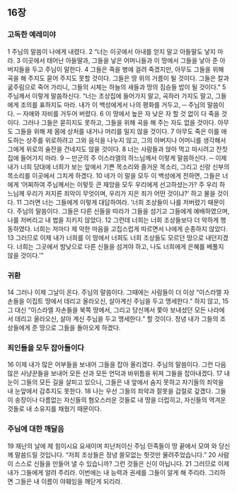 ## 16장
### 고독한 예레미야
1 주님의 말씀이 나에게 내렸다.
2 “너는 이곳에서 아내를 얻지 말고 아들딸도 낳지 마라.
3 이곳에서 태어난 아들딸과, 그들을 낳은 어머니들과 이 땅에서 그들을 낳아 준 아버지들을 두고 주님이 말한다.
4 그들은 죽을 병에 걸려 죽겠지만, 아무도 그들을 위해 곡을 해 주지도 묻어 주지도 못할 것이다. 그들은 땅 위의 거름이 될 것이다. 그들은 칼과 굶주림으로 죽어 가리니, 그들의 시체는 하늘의 새들과 땅의 짐승들 밥이 될 것이다.”
5 주님께서 이렇게 말씀하신다. “너는 초상집에 들어가지 말고, 곡하러 가지도 말고, 그들에게 조의를 표하지도 마라. 내가 이 백성에게서 나의 평화를 거두고, ─ 주님의 말씀이다. ─ 자애와 자비를 거두어 버렸다.
6 이 땅에서 높은 자 낮은 자 할 것 없이 다 죽을 것이다. 그러나 그들은 묻히지도 못하고, 그들을 위해 곡을 해 주는 자도 없을 것이다. 아무도 그들을 위해 제 몸에 상처를 내거나 머리를 밀지 않을 것이다.
7 아무도 죽은 이를 애도하는 상주를 위로하려고 그와 음식을 나누지 않고, 그의 아버지나 어머니를 생각해서 그에게 위로의 술잔을 건네지도 않을 것이다.
8 너는 사람들과 앉아 먹고 마시려고 잔칫집에 들어가지 마라.
9 ─ 만군의 주 이스라엘의 하느님께서 이렇게 말씀하신다. ─ 이제 내가 너희 당대에 너희가 보는 앞에서 기쁜 목소리와 즐거운 목소리, 그리고 신랑 신부의 목소리를 이곳에서 그치게 하겠다.
10 네가 이 말을 모두 이 백성에게 전하면, 그들은 너에게 ‘어찌하여 주님께서는 이렇듯 큰 재앙을 모두 우리에게 선고하셨는가? 주 우리 하느님께 우리가 저지른 죄악이 무엇이며, 우리가 지은 죄가 어떤 것이냐?’ 하고 물을 것이다.
11 그러면 너는 그들에게 이렇게 대답하여라. ‘너희 조상들이 나를 저버렸기 때문이다. 주님의 말씀이다. 그들은 다른 신들을 따라가 그들을 섬기고 그들에게 예배하였으며, 나를 저버리고 내 법을 지키지 않았다.
12 그런데 너희는 너희 조상들보다 더 악하게 행동하였다. 너희는 저마다 제 악한 마음을 고집스럽게 따르면서 나에게 순종하지 않았다.
13 그러므로 이제 내가 너희를 이 땅에서 너희도 너희 조상들도 모르던 땅으로 내던지겠다. 너희는 그곳에서 밤낮으로 다른 신들을 섬겨야 하고, 나도 너희에게 은혜를 베풀지 않을 것이다.’”
### 귀환
14 그러나 이제 그날이 온다. 주님의 말씀이다. 그때에는 사람들이 더 이상 “이스라엘 자손들을 이집트 땅에서 데리고 올라오신, 살아계신 주님을 두고 맹세한다.” 하지 않고,
15 그 대신 “이스라엘 자손들을 북쪽 땅에서, 그리고 당신께서 쫓아 보내셨던 모든 나라에서 데리고 올라오신, 살아 계신 주님을 두고 맹세한다.” 할 것이다. 정녕 내가 그들의 조상들에게 준 땅으로 그들을 돌아오게 하겠다.
### 죄인들을 모두 잡아들이다
16 이제 내가 많은 어부들을 보내어 그들을 잡아 올리겠다. 주님의 말씀이다. 그런 다음 많은 사냥꾼들을 보내어 모든 산과 모든 언덕과 바위틈을 뒤져 그들을 잡아내겠다.
17 내 눈이 그들의 모든 길을 살피고 있으니, 그들은 내 앞에서 숨지 못하고 자기들의 죄악을 내 눈앞에서 감추지도 못한다.
18 나는 우선 그들의 죄악과 잘못을 갑절로 갚겠다. 그들이 송장이나 다름없는 자신들의 혐오스러운 것들로 내 땅을 더럽히고, 자신들의 역겨운 것들로 내 소유지를 채웠기 때문이다.
### 주님에 대한 깨달음
19 재난의 날에 제 힘이시요 요새이며 피난처이신 주님 민족들이 땅 끝에서 모여 와 당신께 말씀드릴 것입니다. “저희 조상들은 정녕 쓸모없는 헛것만 물려주었습니다.”
20 사람이 스스로 신들을 만들어 낼 수 있습니까? 그런 것들은 신이 아닙니다.
21 그러므로 이제 내가 그들에게 알려 주리라. 이번에는 내 능력과 권세를 그들이 알게 해 주리라. 그리하면 그들은 내 이름이 야훼임을 깨닫게 되리라.

